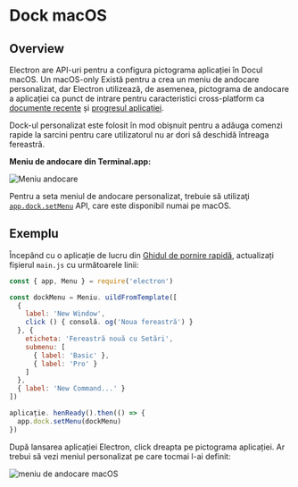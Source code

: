 # Dock macOS

## Overview

Electron are API-uri pentru a configura pictograma aplicației în Docul macOS. Un macOS-only Există pentru a crea un meniu de andocare personalizat, dar Electron utilizează, de asemenea, pictograma de andocare a aplicației ca punct de intrare pentru caracteristici cross-platform ca [documente recente](./recent-documents.md) și [progresul aplicației](./progress-bar.md).

Dock-ul personalizat este folosit în mod obișnuit pentru a adăuga comenzi rapide la sarcini pentru care utilizatorul nu ar dori să deschidă întreaga fereastră.

__Meniu de andocare din Terminal.app:__

![Meniu andocare](https://cloud.githubusercontent.com/assets/639601/5069962/6032658a-6e9c-11e4-9953-aa84006bdfff.png)

Pentru a seta meniul de andocare personalizat, trebuie să utilizaţi [`app.dock.setMenu`](../api/dock.md#docksetmenumenu-macos) API, care este disponibil numai pe macOS.

## Exemplu

Începând cu o aplicație de lucru din [Ghidul de pornire rapidă](quick-start.md), actualizați fișierul `main.js` cu următoarele linii:

```javascript fiddle='docs/fiddles/features/macos-dock-menu'
const { app, Menu } = require('electron')

const dockMenu = Meniu. uildFromTemplate([
  {
    label: 'New Window',
    click () { consolă. og('Noua fereastră') }
  }, {
    eticheta: 'Fereastră nouă cu Setări',
    submenu: [
      { label: 'Basic' },
      { label: 'Pro' }
    ]
  },
  { label: 'New Command...' }
])

aplicație. henReady().then(() => {
  app.dock.setMenu(dockMenu)
})
```

După lansarea aplicației Electron, click dreapta pe pictograma aplicației. Ar trebui să vezi meniul personalizat pe care tocmai l-ai definit:

![meniu de andocare macOS](../images/macos-dock-menu.png)
